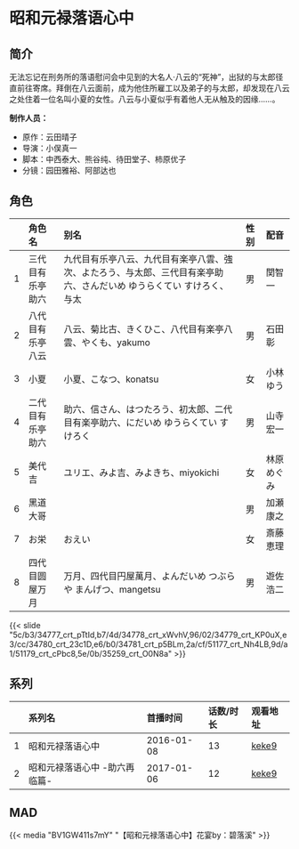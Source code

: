 # 昭和元禄落语心中


## 简介

无法忘记在刑务所的落语慰问会中见到的大名人·八云的“死神”，出狱的与太郎径直前往寄席。拜倒在八云面前，成为他住所雇工以及弟子的与太郎，却发现在八云之处住着一位名叫小夏的女性。八云与小夏似乎有着他人无从触及的因缘……。

**制作人员：**
- 原作：云田晴子
- 导演：小俣真一
- 脚本：中西泰大、熊谷纯、待田堂子、柿原优子
- 分镜：园田雅裕、阿部达也

## 角色

|     |   角色名   |   别名  | 性别 |  配音  |
|:--- |:------  |:----      |:---  |:--   |
| 1 | 三代目有乐亭助六 | 九代目有乐亭八云、九代目有楽亭八雲、強次、よたろう、与太郎、三代目有楽亭助六、さんだいめ ゆうらくてい すけろく、与太 | 男 | 関智一 |
| 2 | 八代目有乐亭八云 | 八云、菊比古、きくひこ、八代目有楽亭八雲、やくも、yakumo | 男 | 石田彰 |
| 3 | 小夏 | 小夏、こなつ、konatsu | 女 | 小林ゆう |
| 4 | 二代目有乐亭助六 | 助六、信さん、はつたろう、初太郎、二代目有楽亭助六、にだいめ ゆうらくてい すけろく | 男 | 山寺宏一 |
| 5 | 美代吉 | ユリエ、みよ吉、みよきち、miyokichi | 女 | 林原めぐみ |
| 6 | 黑道大哥 |  | 男 | 加瀬康之 |
| 7 | お栄 | おえい | 女 | 斎藤恵理 |
| 8 | 四代目圆屋万月 | 万月、四代目円屋萬月、よんだいめ つぶらや まんげつ、mangetsu | 男 | 遊佐浩二 |

{{< slide "5c/b3/34777_crt_pTtId,b7/4d/34778_crt_xWvhV,96/02/34779_crt_KP0uX,e3/cc/34780_crt_23c1D,e6/b0/34781_crt_p5BLm,2a/cf/51177_crt_Nh4LB,9d/a1/51179_crt_cPbc8,5e/0b/35259_crt_O0N8a" >}}

## 系列

|     | 系列名              | 首播时间       | 话数/时长 | 观看地址                                                    |
| :-- | :--------------- | :--------- | :---- | :------------------------------------------------------ |
| 1   | 昭和元禄落语心中         | 2016-01-08 | 13    | [keke9](https://www.keke9.app/play/29566-4-261984.html) |
| 2   | 昭和元禄落语心中 -助六再临篇- | 2017-01-06 | 12    | [keke9](https://www.keke9.app/play/29565-4-261972.html) |


## MAD

{{< media  "BV1GW411s7mY" 
"【昭和元禄落语心中】花宴by：碧落溪"  >}}
